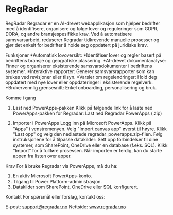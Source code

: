 # RegRadar
RegRadar
Regradar er en AI-drevet webapplikasjon som hjelper bedrifter med å identifisere, organisere og følge lover og reguleringer som GDPR, DORA, og andre bransjespesifikke krav. Ved å automatisere samsvarsarbeid, reduserer Regradar tidkrevende manuelle prosesser og gjør det enkelt for bedrifter å holde seg oppdatert på juridiske krav.

Funksjoner
*Automatisk lovoversikt:
*Identifiser lover og regler basert på bedriftens bransje og geografiske plassering.
*AI-drevet dokumentanalyse: Finner og organiserer eksisterende samsvarsdokumenter i bedriftens systemer.
*Interaktive rapporter: Generer samsvarsrapporter som kan brukes ved revisjoner eller tilsyn.
*Varsler om regelendringer: Hold deg oppdatert med nye lover eller oppdateringer i eksisterende regelverk.
*Brukervennlig grensesnitt: Enkel onboarding, personalisering og bruk.

Komme i gang
1. Last ned PowerApps-pakken
Klikk på følgende link for å laste ned PowerApps-pakken for Regradar: Last ned Regradar PowerApps (.zip)

2. Importer i PowerApps
Logg inn på Microsoft PowerApps.
Klikk på "Apps" i venstremenyen.
Velg "Import canvas app" øverst til høyre.
Klikk "Last opp" og velg den nedlastede regradar_powerapps.zip-filen.
Følg instruksjonene for å tilpasse datakilder:
Sett opp forbindelser til dine systemer, som SharePoint, OneDrive eller en database (f.eks. SQL).
Klikk "Import" for å fullføre prosessen.
Når importen er ferdig, kan du starte appen fra listen over apper.

Krav
For å bruke Regradar via PowerApps, må du ha:
1. En aktiv Microsoft PowerApps-konto.
2. Tilgang til Power Platform-administrasjon.
3. Datakilder som SharePoint, OneDrive eller SQL konfigurert.

Kontakt
For spørsmål eller forslag, kontakt oss:

E-post: support@regradar.no
Nettside: www.regradar.no
